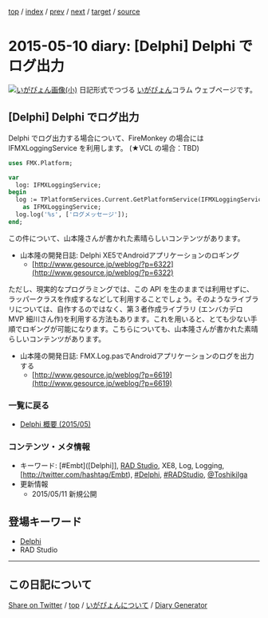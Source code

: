 [top](https://igapyon.github.io/diary/) 
 / [index](https://igapyon.github.io/diary/2015/index.html) 
 / [prev](https://igapyon.github.io/diary/2015/ig150509.html) 
 / [next](https://igapyon.github.io/diary/2015/ig150511.html) 
 / [target](https://igapyon.github.io/diary/2015/ig150510.html) 
 / [source](https://github.com/igapyon/diary/blob/gh-pages/2015/ig150510.html.src.md) 

2015-05-10 diary: [Delphi] Delphi でログ出力
=====================================================================================================
[![いがぴょん画像(小)](https://igapyon.github.io/diary/images/iga200306s.jpg "いがぴょん")](https://igapyon.github.io/diary/memo/memoigapyon.html) 日記形式でつづる [いがぴょん](https://igapyon.github.io/diary/memo/memoigapyon.html)コラム ウェブページです。

## [Delphi] Delphi でログ出力

Delphi でログ出力する場合について、FireMonkey の場合には IFMXLoggingService を利用します。
(★VCL の場合：TBD)


```pascal
uses FMX.Platform;

var
  log: IFMXLoggingService;
begin
  log := TPlatformServices.Current.GetPlatformService(IFMXLoggingService)
    as IFMXLoggingService;
  log.log('%s', ['ログメッセージ']);
end;
```


この件について、山本隆さんが書かれた素晴らしいコンテンツがあります。

* 山本隆の開発日誌: Delphi XE5でAndroidアプリケーションのロギング
  * [http://www.gesource.jp/weblog/?p=6322](http://www.gesource.jp/weblog/?p=6322)


ただし、現実的なプログラミングでは、この API を生のままでは利用せずに、ラッパークラスを作成するなどして利用することでしょう。そのようなライブラリについては、自作するのではなく、第３者作成ライブラリ (エンバカデロ MVP 細川さん作)を利用する方法もあります。これを用いると、とても少ない手順でロギングが可能になります。こちらについても、山本隆さんが書かれた素晴らしいコンテンツがあります。

* 山本隆の開発日誌: FMX.Log.pasでAndroidアプリケーションのログを出力する
  * [http://www.gesource.jp/weblog/?p=6619](http://www.gesource.jp/weblog/?p=6619)



### 一覧に戻る


* [Delphi 概要 (2015/05)](https://igapyon.github.io/diary/2015/ig150511.html)



### コンテンツ・メタ情報


* キーワード: [#Embt]([Delphi]], [RAD Studio](https://www.embarcadero.com/jp/products/rad-studio), XE8, Log, Logging, [http://twitter.com/hashtag/Embt), [#Delphi](http://twitter.com/hashtag/Delphi), [#RADStudio](http://twitter.com/hashtag/RADStudio), [@ToshikiIga](http://twitter.com/ToshikiIga)
* 更新情報
  * 2015/05/11 新規公開



## 登場キーワード

* [Delphi](../keyword/delphi.html)
* RAD Studio

----------------------------------------------------------------------------------------------------

## この日記について

[Share on Twitter](https://twitter.com/intent/tweet?hashtags=igapyon%2Cdiary%2C%E3%81%84%E3%81%8C%E3%81%B4%E3%82%87%E3%82%93%2CDelphi%2CRAD+Studio&text=%5BDelphi%5D+Delphi+%E3%81%A7%E3%83%AD%E3%82%B0%E5%87%BA%E5%8A%9B&url=https%3A%2F%2Figapyon.github.io%2Fdiary%2F2015%2Fig150510.html) / [top](https://igapyon.github.io/diary/) / [いがぴょんについて](https://igapyon.github.io/diary/memo/memoigapyon.html) / [Diary Generator](https://github.com/igapyon/igapyonv3)
